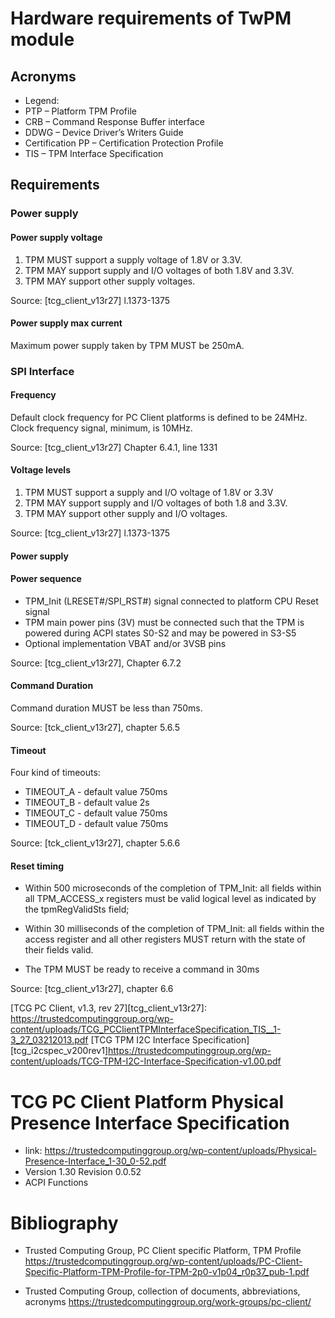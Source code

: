 # Hardware requirements of TwPM module

## Acronyms

* Legend:
* PTP – Platform TPM Profile
* CRB – Command Response Buffer interface
* DDWG – Device Driver’s Writers Guide
* Certification PP – Certification Protection Profile
* TIS – TPM Interface Specification

## Requirements

### Power supply

#### Power supply voltage

1. TPM MUST support a supply voltage of 1.8V or 3.3V.
2. TPM MAY support supply and I/O voltages of both 1.8V and 3.3V.
3. TPM MAY support other supply voltages.

Source: [tcg_client_v13r27] l.1373-1375

#### Power supply max current

Maximum power supply taken by TPM MUST be 250mA.

### SPI Interface

#### Frequency

Default clock frequency for PC Client platforms is defined to be 24MHz.
Clock frequency signal, minimum, is 10MHz.

Source: [tcg_client_v13r27] Chapter 6.4.1, line 1331

#### Voltage levels

1. TPM MUST support a supply and I/O voltage of 1.8V or 3.3V
2. TPM MAY support supply and I/O voltages of both 1.8 and 3.3V.
3. TPM MAY support other supply and I/O voltages. 

Source: [tcg_client_v13r27] l.1373-1375

#### Power supply


#### Power sequence

  * TPM_Init (LRESET#/SPI_RST#) signal connected to platform CPU Reset signal
  * TPM main power pins (3V) must be connected such that the TPM is powered
  during ACPI states S0-S2 and may be powered in S3-S5
  * Optional implementation VBAT and/or 3VSB pins

Source: [tcg_client_v13r27], Chapter 6.7.2

#### Command Duration

Command duration MUST be less than 750ms.

Source: [tck_client_v13r27], chapter 5.6.5

#### Timeout

Four kind of timeouts:
 * TIMEOUT_A - default value 750ms
 * TIMEOUT_B - default value 2s
 * TIMEOUT_C - default value 750ms
 * TIMEOUT_D - default value 750ms

Source: [tck_client_v13r27], chapter 5.6.6

#### Reset timing
 
* Within 500 microseconds of the completion of TPM_Init:
 all fields within all TPM_ACCESS_x registers must be valid logical level
 as indicated by the tpmRegValidSts field;

* Within 30 milliseconds of the completion of TPM_Init:
 all fields within the access register and all other registers MUST return
with the state of their fields valid.

* The TPM MUST be ready to receive a command in 30ms

Source: [tcg_client_v13r27], chapter 6.6 


[TCG PC Client, v1.3, rev 27][tcg_client_v13r27]: https://trustedcomputinggroup.org/wp-content/uploads/TCG_PCClientTPMInterfaceSpecification_TIS__1-3_27_03212013.pdf
[TCG TPM I2C Interface Specification][tcg_i2cspec_v200rev1]https://trustedcomputinggroup.org/wp-content/uploads/TCG-TPM-I2C-Interface-Specification-v1.00.pdf


# TCG PC Client Platform Physical Presence Interface Specification
* link: https://trustedcomputinggroup.org/wp-content/uploads/Physical-Presence-Interface_1-30_0-52.pdf
* Version 1.30 Revision 0.0.52
* ACPI Functions
# Bibliography
* Trusted Computing Group, PC Client specific Platform, TPM Profile
https://trustedcomputinggroup.org/wp-content/uploads/PC-Client-Specific-Platform-TPM-Profile-for-TPM-2p0-v1p04_r0p37_pub-1.pdf

* Trusted Computing Group, collection of documents, abbreviations, acronyms
https://trustedcomputinggroup.org/work-groups/pc-client/


